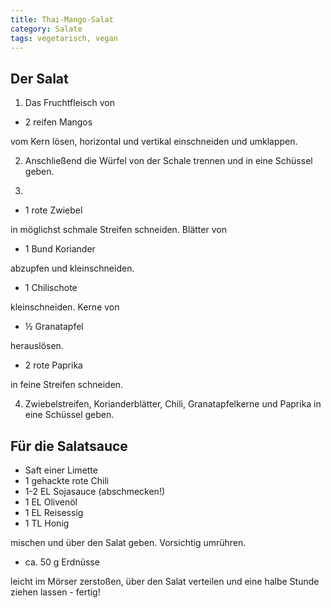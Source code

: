 ```yaml
---
title: Thai-Mango-Salat
category: Salate
tags: vegetarisch, vegan
---
```


## Der Salat

1.  Das Fruchtfleisch von

- 2 reifen Mangos

vom Kern lösen, horizontal und vertikal einschneiden und umklappen.

2. Anschließend die Würfel von der Schale trennen und in eine Schüssel geben.

3.

- 1 rote Zwiebel

in möglichst schmale Streifen schneiden. Blätter von

- 1 Bund Koriander

abzupfen und kleinschneiden.

- 1 Chilischote

kleinschneiden. Kerne von

- ½ Granatapfel

herauslösen.

- 2 rote Paprika

in feine Streifen schneiden.

4.  Zwiebelstreifen, Korianderblätter, Chili, Granatapfelkerne und Paprika in
    eine Schüssel geben.

## Für die Salatsauce

- Saft einer Limette
- 1 gehackte rote Chili
- 1-2 EL Sojasauce (abschmecken!)
- 1 EL Olivenöl
- 1 EL Reisessig
- 1 TL Honig

mischen und über den Salat geben. Vorsichtig umrühren.

- ca. 50 g Erdnüsse

leicht im Mörser zerstoßen, über den Salat verteilen und eine halbe Stunde
ziehen lassen - fertig!
